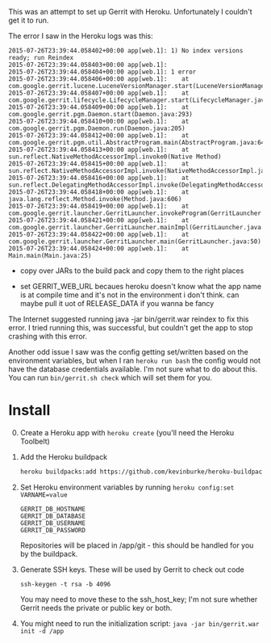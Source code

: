 This was an attempt to set up Gerrit with Heroku. Unfortunately I couldn't get
it to run.

The error I saw in the Heroku logs was this:

```
2015-07-26T23:39:44.058402+00:00 app[web.1]: 1) No index versions ready; run Reindex
2015-07-26T23:39:44.058403+00:00 app[web.1]:
2015-07-26T23:39:44.058404+00:00 app[web.1]: 1 error
2015-07-26T23:39:44.058406+00:00 app[web.1]: 	at com.google.gerrit.lucene.LuceneVersionManager.start(LuceneVersionManager.java:146)
2015-07-26T23:39:44.058407+00:00 app[web.1]: 	at com.google.gerrit.lifecycle.LifecycleManager.start(LifecycleManager.java:74)
2015-07-26T23:39:44.058409+00:00 app[web.1]: 	at com.google.gerrit.pgm.Daemon.start(Daemon.java:293)
2015-07-26T23:39:44.058410+00:00 app[web.1]: 	at com.google.gerrit.pgm.Daemon.run(Daemon.java:205)
2015-07-26T23:39:44.058412+00:00 app[web.1]: 	at com.google.gerrit.pgm.util.AbstractProgram.main(AbstractProgram.java:64)
2015-07-26T23:39:44.058413+00:00 app[web.1]: 	at sun.reflect.NativeMethodAccessorImpl.invoke0(Native Method)
2015-07-26T23:39:44.058415+00:00 app[web.1]: 	at sun.reflect.NativeMethodAccessorImpl.invoke(NativeMethodAccessorImpl.java:57)
2015-07-26T23:39:44.058416+00:00 app[web.1]: 	at sun.reflect.DelegatingMethodAccessorImpl.invoke(DelegatingMethodAccessorImpl.java:43)
2015-07-26T23:39:44.058418+00:00 app[web.1]: 	at java.lang.reflect.Method.invoke(Method.java:606)
2015-07-26T23:39:44.058419+00:00 app[web.1]: 	at com.google.gerrit.launcher.GerritLauncher.invokeProgram(GerritLauncher.java:166)
2015-07-26T23:39:44.058421+00:00 app[web.1]: 	at com.google.gerrit.launcher.GerritLauncher.mainImpl(GerritLauncher.java:93)
2015-07-26T23:39:44.058422+00:00 app[web.1]: 	at com.google.gerrit.launcher.GerritLauncher.main(GerritLauncher.java:50)
2015-07-26T23:39:44.058424+00:00 app[web.1]: 	at Main.main(Main.java:25)
```

- copy over JARs to the build pack and copy them to the right places

- set GERRIT_WEB_URL becaues heroku doesn't know what the app name is at
  compile time and it's not in the environment i don't think. can maybe pull it
  uot of RELEASE_DATA if you wanna be fancy




The Internet suggested running java -jar bin/gerrit.war reindex to fix this
error. I tried running this, was successful, but couldn't get the app to stop
crashing with this error.

Another odd issue I saw was the config getting set/written based on the
environment variables, but when I ran `heroku run bash` the config would not
have the database credentials available. I'm not sure what to do about this.
You can run `bin/gerrit.sh check` which will set them for you.

# Install

0. Create a Heroku app with `heroku create` (you'll need the Heroku Toolbelt)

1. Add the Heroku buildpack

    ```bash
    heroku buildpacks:add https://github.com/kevinburke/heroku-buildpack-gerrit-runner
    ```

2. Set Heroku environment variables by running `heroku config:set VARNAME=value`

    ```
    GERRIT_DB_HOSTNAME
    GERRIT_DB_DATABASE
    GERRIT_DB_USERNAME
    GERRIT_DB_PASSWORD
    ```

    Repositories will be placed in /app/git - this should be handled for you by
    the buildpack.

3. Generate SSH keys. These will be used by Gerrit to check out code

    ```
    ssh-keygen -t rsa -b 4096
    ```

    You may need to move these to the ssh_host_key; I'm not sure whether Gerrit
    needs the private or public key or both.

4. You might need to run the initialization script: `java -jar bin/gerrit.war init -d /app`
